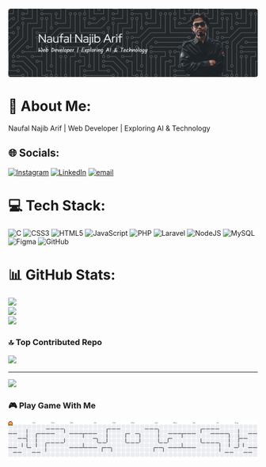 ![Naufal Najib Arif ](img/github-header-banner.png)

# 💫 About Me:
Naufal Najib Arif | Web Developer | Exploring AI & Technology

## 🌐 Socials:
[![Instagram](https://img.shields.io/badge/Instagram-%23E4405F.svg?logo=Instagram&logoColor=white)](https://instagram.com/nnajibba) [![LinkedIn](https://img.shields.io/badge/LinkedIn-%230077B5.svg?logo=linkedin&logoColor=white)](https://www.linkedin.com/in/naufal-najib-arif-a068a022a/) [![email](https://img.shields.io/badge/Email-D14836?logo=gmail&logoColor=white)](mailto:naufalnajib52@gmail.com) 

# 💻 Tech Stack:
![C](https://img.shields.io/badge/c-%2300599C.svg?style=for-the-badge&logo=c&logoColor=white) ![CSS3](https://img.shields.io/badge/css3-%231572B6.svg?style=for-the-badge&logo=css3&logoColor=white) ![HTML5](https://img.shields.io/badge/html5-%23E34F26.svg?style=for-the-badge&logo=html5&logoColor=white) ![JavaScript](https://img.shields.io/badge/javascript-%23323330.svg?style=for-the-badge&logo=javascript&logoColor=%23F7DF1E) ![PHP](https://img.shields.io/badge/php-%23777BB4.svg?style=for-the-badge&logo=php&logoColor=white) ![Laravel](https://img.shields.io/badge/laravel-%23FF2D20.svg?style=for-the-badge&logo=laravel&logoColor=white) ![NodeJS](https://img.shields.io/badge/node.js-6DA55F?style=for-the-badge&logo=node.js&logoColor=white) ![MySQL](https://img.shields.io/badge/mysql-4479A1.svg?style=for-the-badge&logo=mysql&logoColor=white) ![Figma](https://img.shields.io/badge/figma-%23F24E1E.svg?style=for-the-badge&logo=figma&logoColor=white) ![GitHub](https://img.shields.io/badge/github-%23121011.svg?style=for-the-badge&logo=github&logoColor=white)

# 📊 GitHub Stats:
![](https://github-readme-stats.vercel.app/api?username=najibarif&theme=dark&hide_border=true&include_all_commits=false&count_private=false)<br/>
![](https://nirzak-streak-stats.vercel.app/?user=najibarif&theme=dark&hide_border=true)<br/>
![](https://github-readme-stats.vercel.app/api/top-langs/?username=najibarif&theme=dark&hide_border=true&include_all_commits=false&count_private=false&layout=compact)

### 🔝 Top Contributed Repo
![](https://github-contributor-stats.vercel.app/api?username=najibarif&limit=5&theme=dark&combine_all_yearly_contributions=true)

---
[![](https://visitcount.itsvg.in/api?id=najibarif&icon=0&color=0)](https://visitcount.itsvg.in)

### 🎮 Play Game With Me
<picture>
  <source media="(prefers-color-scheme: dark)" srcset="https://raw.githubusercontent.com/najibarif/najibarif/output/pacman-contribution-graph-dark.svg">
  <source media="(prefers-color-scheme: light)" srcset="https://raw.githubusercontent.com/najibarif/najibarif/output/pacman-contribution-graph.svg">
  <img alt="pacman contribution graph" src="https://raw.githubusercontent.com/najibarif/najibarif/output/pacman-contribution-graph.svg">
</picture>
<!-- Proudly created with GPRM ( https://gprm.itsvg.in ) -->
